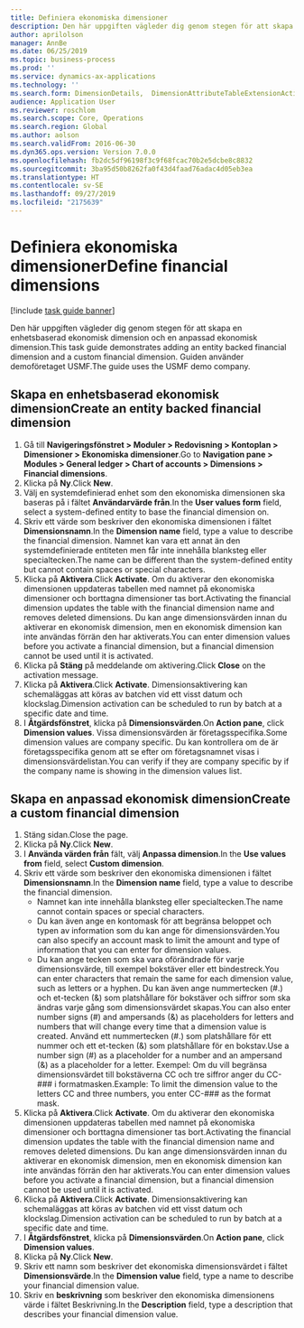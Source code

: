 ```yaml
---
title: Definiera ekonomiska dimensioner
description: Den här uppgiften vägleder dig genom stegen för att skapa en enhetsbaserad ekonomisk dimension och en anpassad ekonomisk dimension.
author: aprilolson
manager: AnnBe
ms.date: 06/25/2019
ms.topic: business-process
ms.prod: ''
ms.service: dynamics-ax-applications
ms.technology: ''
ms.search.form: DimensionDetails,  DimensionAttributeTableExtensionActivate, DimensionValueDetails
audience: Application User
ms.reviewer: roschlom
ms.search.scope: Core, Operations
ms.search.region: Global
ms.author: aolson
ms.search.validFrom: 2016-06-30
ms.dyn365.ops.version: Version 7.0.0
ms.openlocfilehash: fb2dc5df96198f3c9f68fcac70b2e5dcbe8c8832
ms.sourcegitcommit: 3ba95d50b8262fa0f43d4faad76adac4d05eb3ea
ms.translationtype: HT
ms.contentlocale: sv-SE
ms.lasthandoff: 09/27/2019
ms.locfileid: "2175639"
---
```

# <a name="define-financial-dimensions"></a><span data-ttu-id="b9ede-103">Definiera ekonomiska dimensioner</span><span class="sxs-lookup"><span data-stu-id="b9ede-103">Define financial dimensions</span></span>

[!include [task guide banner](../../includes/task-guide-banner.md)]

<span data-ttu-id="b9ede-104">Den här uppgiften vägleder dig genom stegen för att skapa en enhetsbaserad ekonomisk dimension och en anpassad ekonomisk dimension.</span><span class="sxs-lookup"><span data-stu-id="b9ede-104">This task guide demonstrates adding an entity backed financial dimension and a custom financial dimension.</span></span>  <span data-ttu-id="b9ede-105">Guiden använder demoföretaget USMF.</span><span class="sxs-lookup"><span data-stu-id="b9ede-105">The guide uses the USMF demo company.</span></span>


## <a name="create-an-entity-backed-financial-dimension"></a><span data-ttu-id="b9ede-106">Skapa en enhetsbaserad ekonomisk dimension</span><span class="sxs-lookup"><span data-stu-id="b9ede-106">Create an entity backed financial dimension</span></span>
1. <span data-ttu-id="b9ede-107">Gå till **Navigeringsfönstret > Moduler > Redovisning > Kontoplan > Dimensioner > Ekonomiska dimensioner**.</span><span class="sxs-lookup"><span data-stu-id="b9ede-107">Go to **Navigation pane > Modules > General ledger > Chart of accounts > Dimensions > Financial dimensions**.</span></span>
2. <span data-ttu-id="b9ede-108">Klicka på **Ny**.</span><span class="sxs-lookup"><span data-stu-id="b9ede-108">Click **New**.</span></span>
3. <span data-ttu-id="b9ede-109">Välj en systemdefinierad enhet som den ekonomiska dimensionen ska baseras på i fältet **Användarvärde från**.</span><span class="sxs-lookup"><span data-stu-id="b9ede-109">In the **User values form** field, select a system-defined entity to base the financial dimension on.</span></span> 
4. <span data-ttu-id="b9ede-110">Skriv ett värde som beskriver den ekonomiska dimensionen i fältet **Dimensionsnamn**.</span><span class="sxs-lookup"><span data-stu-id="b9ede-110">In the **Dimension name** field, type a value to describe the financial dimension.</span></span> <span data-ttu-id="b9ede-111">Namnet kan vara ett annat än den systemdefinierade entiteten men får inte innehålla blanksteg eller specialtecken.</span><span class="sxs-lookup"><span data-stu-id="b9ede-111">The name can be different than the system-defined entity but cannot contain spaces or special characters.</span></span>
5. <span data-ttu-id="b9ede-112">Klicka på **Aktivera**.</span><span class="sxs-lookup"><span data-stu-id="b9ede-112">Click **Activate**.</span></span> <span data-ttu-id="b9ede-113">Om du aktiverar den ekonomiska dimensionen uppdateras tabellen med namnet på ekonomiska dimensioner och borttagna dimensioner tas bort.</span><span class="sxs-lookup"><span data-stu-id="b9ede-113">Activating the financial dimension updates the table with the financial dimension name and removes deleted dimensions.</span></span> <span data-ttu-id="b9ede-114">Du kan ange dimensionsvärden innan du aktiverar en ekonomisk dimension, men en ekonomisk dimension kan inte användas förrän den har aktiverats.</span><span class="sxs-lookup"><span data-stu-id="b9ede-114">You can enter dimension values before you activate a financial dimension, but a financial dimension cannot be used until it is activated.</span></span>  
6. <span data-ttu-id="b9ede-115">Klicka på **Stäng** på meddelande om aktivering.</span><span class="sxs-lookup"><span data-stu-id="b9ede-115">Click **Close** on the activation message.</span></span>
7. <span data-ttu-id="b9ede-116">Klicka på **Aktivera**.</span><span class="sxs-lookup"><span data-stu-id="b9ede-116">Click **Activate**.</span></span> <span data-ttu-id="b9ede-117">Dimensionsaktivering kan schemaläggas att köras av batchen vid ett visst datum och klockslag.</span><span class="sxs-lookup"><span data-stu-id="b9ede-117">Dimension activation can be scheduled to run by batch at a specific date and time.</span></span>  
8. <span data-ttu-id="b9ede-118">I **Åtgärdsfönstret**, klicka på **Dimensionsvärden**.</span><span class="sxs-lookup"><span data-stu-id="b9ede-118">On **Action pane**, click **Dimension values**.</span></span> <span data-ttu-id="b9ede-119">Vissa dimensionsvärden är företagsspecifika.</span><span class="sxs-lookup"><span data-stu-id="b9ede-119">Some dimension values are company specific.</span></span> <span data-ttu-id="b9ede-120">Du kan kontrollera om de är företagsspecifika genom att se efter om företagsnamnet visas i dimensionsvärdelistan.</span><span class="sxs-lookup"><span data-stu-id="b9ede-120">You can verify if they are company specific by if the company name is showing in the dimension values list.</span></span>  

## <a name="create-a-custom-financial-dimension"></a><span data-ttu-id="b9ede-121">Skapa en anpassad ekonomisk dimension</span><span class="sxs-lookup"><span data-stu-id="b9ede-121">Create a custom financial dimension</span></span>
1. <span data-ttu-id="b9ede-122">Stäng sidan.</span><span class="sxs-lookup"><span data-stu-id="b9ede-122">Close the page.</span></span>
2. <span data-ttu-id="b9ede-123">Klicka på **Ny**.</span><span class="sxs-lookup"><span data-stu-id="b9ede-123">Click **New**.</span></span>
3. <span data-ttu-id="b9ede-124">I **Använda värden från** fält, välj **Anpassa dimension**.</span><span class="sxs-lookup"><span data-stu-id="b9ede-124">In the **Use values from** field, select **Custom dimension**.</span></span>
4. <span data-ttu-id="b9ede-125">Skriv ett värde som beskriver den ekonomiska dimensionen i fältet **Dimensionsnamn**.</span><span class="sxs-lookup"><span data-stu-id="b9ede-125">In the **Dimension name** field, type a value to describe the financial dimension.</span></span>
    - <span data-ttu-id="b9ede-126">Namnet kan inte innehålla blanksteg eller specialtecken.</span><span class="sxs-lookup"><span data-stu-id="b9ede-126">The name cannot contain spaces or special characters.</span></span>  
    - <span data-ttu-id="b9ede-127">Du kan även ange en kontomask för att begränsa beloppet och typen av information som du kan ange för dimensionsvärden.</span><span class="sxs-lookup"><span data-stu-id="b9ede-127">You can also specify an account mask to limit the amount and type of information that you can enter for dimension values.</span></span>   
    - <span data-ttu-id="b9ede-128">Du kan ange tecken som ska vara oförändrade för varje dimensionsvärde, till exempel bokstäver eller ett bindestreck.</span><span class="sxs-lookup"><span data-stu-id="b9ede-128">You can enter characters that remain the same for each dimension value, such as letters or a hyphen.</span></span> <span data-ttu-id="b9ede-129">Du kan även ange nummertecken (#.) och et-tecken (&) som platshållare för bokstäver och siffror som ska ändras varje gång som dimensionsvärdet skapas.</span><span class="sxs-lookup"><span data-stu-id="b9ede-129">You can also enter number signs (#) and ampersands (&) as placeholders for letters and numbers that will change every time that a dimension value is created.</span></span> <span data-ttu-id="b9ede-130">Använd ett nummertecken (#.) som platshållare för ett nummer och ett et-tecken (&) som platshållare för en bokstav.</span><span class="sxs-lookup"><span data-stu-id="b9ede-130">Use a number sign (#) as a placeholder for a number and an ampersand (&) as a placeholder for a letter.</span></span>  <span data-ttu-id="b9ede-131">Exempel: Om du vill begränsa dimensionsvärdet till bokstäverna CC och tre siffror anger du CC-### i formatmasken.</span><span class="sxs-lookup"><span data-stu-id="b9ede-131">Example: To limit the dimension value to the letters CC and three numbers, you enter CC-### as the format mask.</span></span>  
5. <span data-ttu-id="b9ede-132">Klicka på **Aktivera**.</span><span class="sxs-lookup"><span data-stu-id="b9ede-132">Click **Activate**.</span></span> <span data-ttu-id="b9ede-133">Om du aktiverar den ekonomiska dimensionen uppdateras tabellen med namnet på ekonomiska dimensioner och borttagna dimensioner tas bort.</span><span class="sxs-lookup"><span data-stu-id="b9ede-133">Activating the financial dimension updates the table with the financial dimension name and removes deleted dimensions.</span></span> <span data-ttu-id="b9ede-134">Du kan ange dimensionsvärden innan du aktiverar en ekonomisk dimension, men en ekonomisk dimension kan inte användas förrän den har aktiverats.</span><span class="sxs-lookup"><span data-stu-id="b9ede-134">You can enter dimension values before you activate a financial dimension, but a financial dimension cannot be used until it is activated.</span></span>     
6. <span data-ttu-id="b9ede-135">Klicka på **Aktivera**.</span><span class="sxs-lookup"><span data-stu-id="b9ede-135">Click **Activate**.</span></span> <span data-ttu-id="b9ede-136">Dimensionsaktivering kan schemaläggas att köras av batchen vid ett visst datum och klockslag.</span><span class="sxs-lookup"><span data-stu-id="b9ede-136">Dimension activation can be scheduled to run by batch at a specific date and time.</span></span>      
7. <span data-ttu-id="b9ede-137">I **Åtgärdsfönstret**, klicka på **Dimensionsvärden**.</span><span class="sxs-lookup"><span data-stu-id="b9ede-137">On **Action pane**, click **Dimension values**.</span></span>
8. <span data-ttu-id="b9ede-138">Klicka på **Ny**.</span><span class="sxs-lookup"><span data-stu-id="b9ede-138">Click **New**.</span></span>
9. <span data-ttu-id="b9ede-139">Skriv ett namn som beskriver det ekonomiska dimensionsvärdet i fältet **Dimensionsvärde**.</span><span class="sxs-lookup"><span data-stu-id="b9ede-139">In the **Dimension value** field, type a name to describe your financial dimension value.</span></span>
10. <span data-ttu-id="b9ede-140">Skriv en **beskrivning** som beskriver den ekonomiska dimensionens värde i fältet Beskrivning.</span><span class="sxs-lookup"><span data-stu-id="b9ede-140">In the **Description** field, type a description that describes your financial dimension value.</span></span>


